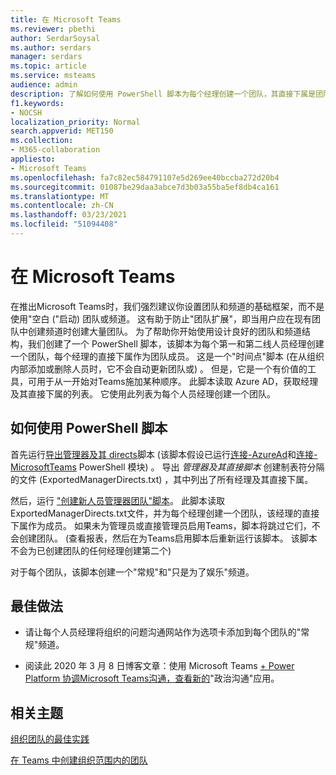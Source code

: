 ```yaml
---
title: 在 Microsoft Teams
ms.reviewer: pbethi
author: SerdarSoysal
ms.author: serdars
manager: serdars
ms.topic: article
ms.service: msteams
audience: admin
description: 了解如何使用 PowerShell 脚本为每个经理创建一个团队，其直接下属是团队成员。
f1.keywords:
- NOCSH
localization_priority: Normal
search.appverid: MET150
ms.collection:
- M365-collaboration
appliesto:
- Microsoft Teams
ms.openlocfilehash: fa7c82ec584791107e5d269ee40bccba272d20b4
ms.sourcegitcommit: 01087be29daa3abce7d3b03a55ba5ef8db4ca161
ms.translationtype: MT
ms.contentlocale: zh-CN
ms.lasthandoff: 03/23/2021
ms.locfileid: "51094408"
---
```

# <a name="create-people-manager-teams-in-microsoft-teams"></a>在 Microsoft Teams


在推出Microsoft Teams时，我们强烈建议你设置团队和频道的基础框架，而不是使用"空白 ("启动) 团队或频道。 这有助于防止"团队扩展"，即当用户应在现有团队中创建频道时创建大量团队。 为了帮助你开始使用设计良好的团队和频道结构，我们创建了一个 PowerShell 脚本，该脚本为每个第一和第二线人员经理创建一个团队，每个经理的直接下属作为团队成员。 这是一个"时间点"脚本 (在从组织内部添加或删除人员时，它不会自动更新团队或) 。 但是，它是一个有价值的工具，可用于从一开始对Teams施加某种顺序。 此脚本读取 Azure AD，获取经理及其直接下属的列表。 它使用此列表为每个人员经理创建一个团队。 

## <a name="how-to-use-the-powershell-script"></a>如何使用 PowerShell 脚本 

首先运行[导出管理器及其 directs](scripts/powershell-script-create-teams-from-managers-export-managers.md)脚本 (该脚本假设已运行[连接-AzureAd](/powershell/module/azuread/connect-azuread?view=azureadps-2.0)和[连接-MicrosoftTeams](/powershell/module/teams/connect-microsoftteams?view=teams-ps) PowerShell 模块) 。 导出 *管理器及其直接脚本* 创建制表符分隔的文件 (ExportedManagerDirects.txt) ，其中列出了所有经理及其直接下属。 

然后，运行 ["创建新人员管理器团队"脚本](scripts/powershell-script-create-teams-from-managers-new-teams.md)。 此脚本读取ExportedManagerDirects.txt文件，并为每个经理创建一个团队，该经理的直接下属作为成员。 如果未为管理员或直接管理员启用Teams，脚本将跳过它们，不会创建团队。  (查看报表，然后在为Teams启用脚本后重新运行该脚本。 该脚本不会为已创建团队的任何经理创建第二个) 

对于每个团队，该脚本创建一个"常规"和"只是为了娱乐"频道。 

## <a name="best-practices"></a>最佳做法

- 请让每个人员经理将组织的问题沟通网站作为选项卡添加到每个团队的"常规"频道。 

- 阅读此 2020 年 3 月 8 日博客文章：使用 Microsoft Teams [+ Power Platform 协调Microsoft Teams沟通，查看新的](https://techcommunity.microsoft.com/t5/microsoft-teams-blog/coordinate-crisis-communications-using-microsoft-teams-power/ba-p/1216715)"政治沟通"应用。

## <a name="related-topics"></a>相关主题

[组织团队的最佳实践](best-practices-organizing.md)

[在 Teams 中创建组织范围内的团队](create-an-org-wide-team.md)